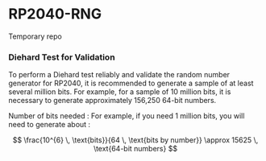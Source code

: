 # RP2040-RNG
Temporary repo

### Diehard Test for Validation
To perform a Diehard test reliably and validate the random number generator for RP2040, it is recommended to generate a sample of at least several million bits. For example, for a sample of 10 million bits, it is necessary to generate approximately 156,250 64-bit numbers.

Number of bits needed :
For example, if you need 1 million bits, you will need to generate about :



$$
\frac{10^{6} \, \text{bits}}{64 \, \text{bits by number}} \approx 15625 \, \text{64-bit numbers}
$$
